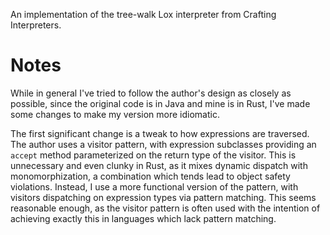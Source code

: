 An implementation of the tree-walk Lox interpreter from Crafting Interpreters.

Notes
=====

While in general I've tried to follow the author's design as closely as
possible, since the original code is in Java and mine is in Rust, I've made
some changes to make my version more idiomatic.

The first significant change is a tweak to how expressions are traversed. The
author uses a visitor pattern, with expression subclasses providing an `accept`
method parameterized on the return type of the visitor. This is unnecessary and
even clunky in Rust, as it mixes dynamic dispatch with monomorphization, a
combination which tends lead to object safety violations. Instead, I use a more
functional version of the pattern, with visitors dispatching on expression
types via pattern matching. This seems reasonable enough, as the visitor
pattern is often used with the intention of achieving exactly this in languages
which lack pattern matching.
